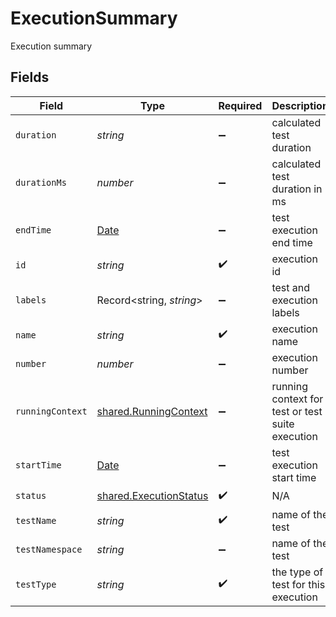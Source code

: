 # ExecutionSummary

Execution summary


## Fields

| Field                                                                                         | Type                                                                                          | Required                                                                                      | Description                                                                                   | Example                                                                                       |
| --------------------------------------------------------------------------------------------- | --------------------------------------------------------------------------------------------- | --------------------------------------------------------------------------------------------- | --------------------------------------------------------------------------------------------- | --------------------------------------------------------------------------------------------- |
| `duration`                                                                                    | *string*                                                                                      | :heavy_minus_sign:                                                                            | calculated test duration                                                                      | 00:00:13                                                                                      |
| `durationMs`                                                                                  | *number*                                                                                      | :heavy_minus_sign:                                                                            | calculated test duration in ms                                                                | 10000                                                                                         |
| `endTime`                                                                                     | [Date](https://developer.mozilla.org/en-US/docs/Web/JavaScript/Reference/Global_Objects/Date) | :heavy_minus_sign:                                                                            | test execution end time                                                                       |                                                                                               |
| `id`                                                                                          | *string*                                                                                      | :heavy_check_mark:                                                                            | execution id                                                                                  | 62f395e004109209b50edfc4                                                                      |
| `labels`                                                                                      | Record<string, *string*>                                                                      | :heavy_minus_sign:                                                                            | test and execution labels                                                                     | {"env":"prod","app":"backend"}                                                                |
| `name`                                                                                        | *string*                                                                                      | :heavy_check_mark:                                                                            | execution name                                                                                | test-suite1-test1                                                                             |
| `number`                                                                                      | *number*                                                                                      | :heavy_minus_sign:                                                                            | execution number                                                                              | 1                                                                                             |
| `runningContext`                                                                              | [shared.RunningContext](../../../sdk/models/shared/runningcontext.md)                         | :heavy_minus_sign:                                                                            | running context for test or test suite execution                                              |                                                                                               |
| `startTime`                                                                                   | [Date](https://developer.mozilla.org/en-US/docs/Web/JavaScript/Reference/Global_Objects/Date) | :heavy_minus_sign:                                                                            | test execution start time                                                                     |                                                                                               |
| `status`                                                                                      | [shared.ExecutionStatus](../../../sdk/models/shared/executionstatus.md)                       | :heavy_check_mark:                                                                            | N/A                                                                                           |                                                                                               |
| `testName`                                                                                    | *string*                                                                                      | :heavy_check_mark:                                                                            | name of the test                                                                              | test1                                                                                         |
| `testNamespace`                                                                               | *string*                                                                                      | :heavy_minus_sign:                                                                            | name of the test                                                                              | testkube                                                                                      |
| `testType`                                                                                    | *string*                                                                                      | :heavy_check_mark:                                                                            | the type of test for this execution                                                           | postman/collection                                                                            |